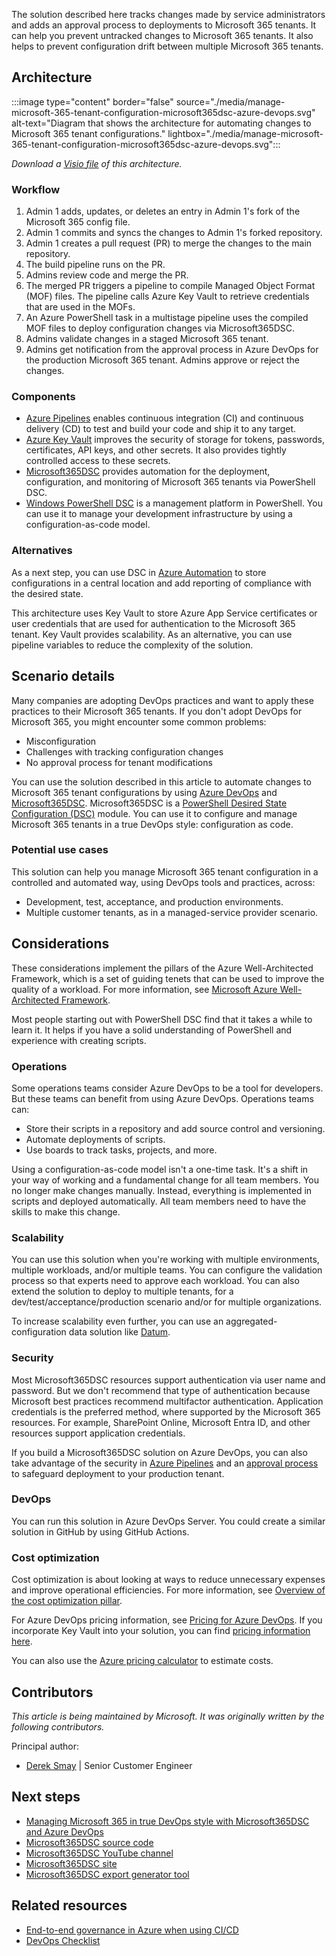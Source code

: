 The solution described here tracks changes made by service administrators and adds an approval process to deployments to Microsoft 365 tenants. It can help you prevent untracked changes to Microsoft 365 tenants. It also helps to prevent configuration drift between multiple Microsoft 365 tenants.

## Architecture

:::image type="content" border="false" source="./media/manage-microsoft-365-tenant-configuration-microsoft365dsc-azure-devops.svg" alt-text="Diagram that shows the architecture for automating changes to Microsoft 365 tenant configurations." lightbox="./media/manage-microsoft-365-tenant-configuration-microsoft365dsc-azure-devops.svg":::

*Download a [Visio file](https://arch-center.azureedge.net/m365-dev-ops.vsdx) of this architecture.*

### Workflow

1. Admin 1 adds, updates, or deletes an entry in Admin 1's fork of the Microsoft 365 config file.
2. Admin 1 commits and syncs the changes to Admin 1's forked repository.
3. Admin 1 creates a pull request (PR) to merge the changes to the main repository.
4. The build pipeline runs on the PR.
5. Admins review code and merge the PR.
6. The merged PR triggers a pipeline to compile Managed Object Format (MOF) files. The pipeline calls Azure Key Vault to retrieve credentials that are used in the MOFs.
7. An Azure PowerShell task in a multistage pipeline uses the compiled MOF files to deploy configuration changes via Microsoft365DSC.
8. Admins validate changes in a staged Microsoft 365 tenant.
9. Admins get notification from the approval process in Azure DevOps for the production Microsoft 365 tenant. Admins approve or reject the changes.

### Components

- [Azure Pipelines](https://azure.microsoft.com/services/devops/pipelines) enables continuous integration (CI) and continuous delivery (CD) to test and build your code and ship it to any target.
- [Azure Key Vault](https://azure.microsoft.com/services/key-vault) improves the security of storage for tokens, passwords, certificates, API keys, and other secrets. It also provides tightly controlled access to these secrets.
- [Microsoft365DSC](https://microsoft365dsc.com) provides automation for the deployment, configuration, and monitoring of Microsoft 365 tenants via PowerShell DSC.
- [Windows PowerShell DSC](/powershell/scripting/dsc/overview) is a management platform in PowerShell. You can use it to manage your development infrastructure by using a configuration-as-code model.

### Alternatives

As a next step, you can use DSC in [Azure Automation](/azure/automation/automation-dsc-overview) to store configurations in a central location and add reporting of compliance with the desired state.

This architecture uses Key Vault to store Azure App Service certificates or user credentials that are used for authentication to the Microsoft 365 tenant. Key Vault provides scalability. As an alternative, you can use pipeline variables to reduce the complexity of the solution.

## Scenario details

Many companies are adopting DevOps practices and want to apply these practices to their Microsoft 365 tenants. If you don't adopt DevOps for Microsoft 365, you might encounter some common problems:

- Misconfiguration
- Challenges with tracking configuration changes
- No approval process for tenant modifications

You can use the solution described in this article to automate changes to Microsoft 365 tenant configurations by using [Azure DevOps](/azure/devops/user-guide/what-is-azure-devops) and [Microsoft365DSC](https://microsoft365dsc.com). Microsoft365DSC is a [PowerShell Desired State Configuration (DSC)](/powershell/scripting/dsc/overview) module. You can use it to configure and manage Microsoft 365 tenants in a true DevOps style: configuration as code.

### Potential use cases

This solution can help you manage Microsoft 365 tenant configuration in a controlled and automated way, using DevOps tools and practices, across:

- Development, test, acceptance, and production environments.
- Multiple customer tenants, as in a managed-service provider scenario.

## Considerations

These considerations implement the pillars of the Azure Well-Architected Framework, which is a set of guiding tenets that can be used to improve the quality of a workload. For more information, see [Microsoft Azure Well-Architected Framework](/azure/architecture/framework).

Most people starting out with PowerShell DSC find that it takes a while to learn it. It helps if you have a solid understanding of PowerShell and experience with creating scripts.

### Operations

Some operations teams consider Azure DevOps to be a tool for developers. But these teams can benefit from using Azure DevOps. Operations teams can:

- Store their scripts in a repository and add source control and versioning.
- Automate deployments of scripts.
- Use boards to track tasks, projects, and more.

Using a configuration-as-code model isn't a one-time task. It's a shift in your way of working and a fundamental change for all team members. You no longer make changes manually. Instead, everything is implemented in scripts and deployed automatically. All team members need to have the skills to make this change.

### Scalability

You can use this solution when you're working with multiple environments, multiple workloads, and/or multiple teams. You can configure the validation process so that experts need to approve each workload. You can also extend the solution to deploy to multiple tenants, for a dev/test/acceptance/production scenario and/or for multiple organizations.

To increase scalability even further, you can use an aggregated-configuration data solution like [Datum](https://github.com/gaelcolas/datum).

### Security

Most Microsoft365DSC resources support authentication via user name and password. But we don't recommend that type of authentication because Microsoft best practices recommend multifactor authentication. Application credentials is the preferred method, where supported by the Microsoft 365 resources. For example, SharePoint Online, Microsoft Entra ID, and other resources support application credentials.

If you build a Microsoft365DSC solution on Azure DevOps, you can also take advantage of the security in [Azure Pipelines](/azure/devops/pipelines/security/overview) and an [approval process](/azure/devops/pipelines/release/approvals/approvals) to safeguard deployment to your production tenant.

### DevOps

You can run this solution in Azure DevOps Server. You could create a similar solution in GitHub by using GitHub Actions.  

### Cost optimization

Cost optimization is about looking at ways to reduce unnecessary expenses and improve operational efficiencies. For more information, see [Overview of the cost optimization pillar](/azure/architecture/framework/cost/overview).

For Azure DevOps pricing information, see [Pricing for Azure DevOps](https://azure.microsoft.com/pricing/details/devops/azure-devops-services). If you incorporate Key Vault into your solution, you can find [pricing information here](https://azure.microsoft.com/pricing/details/key-vault).

You can also use the [Azure pricing calculator](https://azure.microsoft.com/pricing/calculator) to estimate costs.

## Contributors

*This article is being maintained by Microsoft. It was originally written by the following contributors.*

Principal author:

* [Derek Smay](https://www.linkedin.com/in/dereksmay) | Senior Customer Engineer

## Next steps

- [Managing Microsoft 365 in true DevOps style with Microsoft365DSC and Azure DevOps](https://office365dsc.azurewebsites.net/Pages/Resources/Whitepapers/Managing%20Microsoft%20365%20with%20Microsoft365Dsc%20and%20Azure%20DevOps.pdf)
- [Microsoft365DSC source code](https://github.com/microsoft/Microsoft365DSC)
- [Microsoft365DSC YouTube channel](https://www.youtube.com/channel/UCveScabVT6pxzqYgGRu17iw)
- [Microsoft365DSC site](https://microsoft365dsc.com)
- [Microsoft365DSC export generator tool](https://export.microsoft365dsc.com)

## Related resources

- [End-to-end governance in Azure when using CI/CD](../../example-scenario/governance/end-to-end-governance-in-azure.yml)
- [DevOps Checklist](/azure/architecture/checklist/dev-ops)
